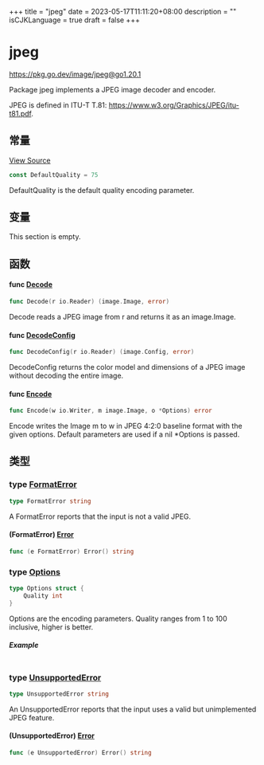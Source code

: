 +++
title = "jpeg"
date = 2023-05-17T11:11:20+08:00
description = ""
isCJKLanguage = true
draft = false
+++
# jpeg

https://pkg.go.dev/image/jpeg@go1.20.1



Package jpeg implements a JPEG image decoder and encoder.

JPEG is defined in ITU-T T.81: https://www.w3.org/Graphics/JPEG/itu-t81.pdf.



## 常量 

[View Source](https://cs.opensource.google/go/go/+/go1.20.1:src/image/jpeg/writer.go;l=565)

``` go linenums="1"
const DefaultQuality = 75
```

DefaultQuality is the default quality encoding parameter.

## 变量

This section is empty.

## 函数

#### func [Decode](https://cs.opensource.google/go/go/+/go1.20.1:src/image/jpeg/reader.go;l=774) 

``` go linenums="1"
func Decode(r io.Reader) (image.Image, error)
```

Decode reads a JPEG image from r and returns it as an image.Image.

#### func [DecodeConfig](https://cs.opensource.google/go/go/+/go1.20.1:src/image/jpeg/reader.go;l=781) 

``` go linenums="1"
func DecodeConfig(r io.Reader) (image.Config, error)
```

DecodeConfig returns the color model and dimensions of a JPEG image without decoding the entire image.

#### func [Encode](https://cs.opensource.google/go/go/+/go1.20.1:src/image/jpeg/writer.go;l=575) 

``` go linenums="1"
func Encode(w io.Writer, m image.Image, o *Options) error
```

Encode writes the Image m to w in JPEG 4:2:0 baseline format with the given options. Default parameters are used if a nil *Options is passed.

## 类型

### type [FormatError](https://cs.opensource.google/go/go/+/go1.20.1:src/image/jpeg/reader.go;l=18) 

``` go linenums="1"
type FormatError string
```

A FormatError reports that the input is not a valid JPEG.

#### (FormatError) [Error](https://cs.opensource.google/go/go/+/go1.20.1:src/image/jpeg/reader.go;l=20) 

``` go linenums="1"
func (e FormatError) Error() string
```

### type [Options](https://cs.opensource.google/go/go/+/go1.20.1:src/image/jpeg/writer.go;l=569) 

``` go linenums="1"
type Options struct {
	Quality int
}
```

Options are the encoding parameters. Quality ranges from 1 to 100 inclusive, higher is better.

##### Example
``` go linenums="1"
```

### type [UnsupportedError](https://cs.opensource.google/go/go/+/go1.20.1:src/image/jpeg/reader.go;l=23) 

``` go linenums="1"
type UnsupportedError string
```

An UnsupportedError reports that the input uses a valid but unimplemented JPEG feature.

#### (UnsupportedError) [Error](https://cs.opensource.google/go/go/+/go1.20.1:src/image/jpeg/reader.go;l=25) 

``` go linenums="1"
func (e UnsupportedError) Error() string
```